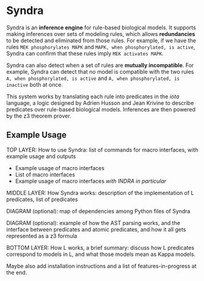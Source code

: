 Syndra
===

Syndra is an **inference engine** for rule-based biological models. It supports making inferences over sets of modeling rules, which allows **redundancies** to be detected and eliminated from those rules. For example, if we have the rules `MEK phosphorylates MAPK` and `MAPK, when phosphorylated, is active`, Syndra can confirm that these rules imply `MEK activates MAPK`.

Syndra can also detect when a set of rules are **mutually incompatible**. For example, Syndra can detect that no model is compatible with the two rules `A, when phosphorylated, is active` and `A, when phosphorylated, is inactive` both at once.

This system works by translating each rule into predicates in the *iota* language, a logic designed by Adrien Husson and Jean Krivine to describe predicates over rule-based biological models. Inferences are then powered by the z3 theorem prover.


Example Usage
---

TOP LAYER: How to use Syndra: list of commands for macro interfaces, with example usage and outputs
 - Example usage of macro interfaces
 - List of macro interfaces
 - Example usage of macro interfaces *with INDRA in particular*

MIDDLE LAYER: How Syndra works: description of the implementation of L predicates, list of predicates

DIAGRAM (optional): map of dependencies among Python files of Syndra

DIAGRAM (optional): example of how the AST parsing works, and the interface between predicates and atomic predicates, and how it all gets represented as a z3 formula

BOTTOM LAYER: How L works, a brief summary: discuss how L predicates correspond to models in L, and what those models mean as Kappa models.

Maybe also add installation instructions and a list of features-in-progress at the end.
